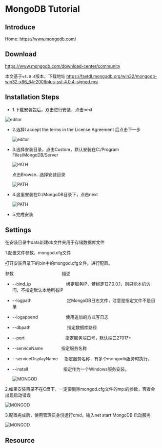 # MongoDB Tutorial

## Introduce

Home: https://www.mongodb.com/
## Download
https://www.mongodb.com/download-center/community

本文基于`v4.0.4`版本，下载地址
https://fastdl.mongodb.org/win32/mongodb-win32-x86_64-2008plus-ssl-4.0.4-signed.msi
## Installation Steps

- 1.下载安装包后，双击进行安装，点击next

 ![editor](image/MongoDB-1.png)

- 2.选择I accept the terms in the License Agreement 后点击下一步
  
  ![editor](image/MongoDB-2.png)

- 3.选择安装目录，点击Custom，默认安装在C:/Program Files/MongoDB/Server

  ![PATH](image/MongoDB-3.png)
  
  点击Browse...选择安装目录
  
  ![PATH](image/MongoDB-3.1.png)

- 4.这里安装在D:/MongoDB目录下，点击next

  ![PATH](image/MongoDB-4.png)

- 5.完成安装

## Settings

在安装目录中data新建db文件夹用于存储数据库文件

1.配置文件参数，mongod.cfg文件

  打开安装目录下的bin中的mongod.cfg文件，进行配置。
  
   参数 　　　　　　　　　　　描述
    
+ --bind_ip　　 　　　　　　绑定服务IP，若绑定127.0.0.1，则只能本机访问，不指定默认本地所有IP
+ --logpath 　　　　　　　　定MongoDB日志文件，注意是指定文件不是目录
+ --logappend 　　 　　　　使用追加的方式写日志
+ --dbpath 　　　　　　　　 指定数据库路径
+ --port 　　　　　 　　　　指定服务端口号，默认端口27017+ 
+ --serviceName    　　　　指定服务名称
+ --serviceDisplayName 　 指定服务名称，有多个mongodb服务时执行。
+ --install 　　　　　　　　指定作为一个Windows服务安装。
  
  ![MONGOD](image/MongoDB-Settings-1.png)
  


2.如果安装目录不在C盘下，一定要删除mongod.cfg文件的mp:的参数，否者会出现启动错误

   ![MONGOD](image/MongoDB-Settings-2.png)

3.配置完成后，使用管理员身份运行cmd，输入net start MongoDB 启动服务

  ![MONGOD](image/MongoDB-Settings-3.png)
  

## Resource
